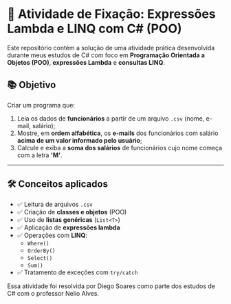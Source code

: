 # 🧠 Atividade de Fixação: Expressões Lambda e LINQ com C# (POO)

Este repositório contém a solução de uma atividade prática desenvolvida durante meus estudos de C# com foco em **Programação Orientada a Objetos (POO)**, **expressões Lambda** e **consultas LINQ**.

## 📚 Objetivo

Criar um programa que:

1. Leia os dados de **funcionários** a partir de um arquivo `.csv` (nome, e-mail, salário);
2. Mostre, em **ordem alfabética**, os **e-mails** dos funcionários com salário **acima de um valor informado pelo usuário**;
3. Calcule e exiba a **soma dos salários** de funcionários cujo nome começa com a letra **'M'**.

---

## 🛠️ Conceitos aplicados

- ✅ Leitura de arquivos `.csv`
- ✅ Criação de **classes e objetos** (POO)
- ✅ Uso de **listas genéricas** (`List<T>`)
- ✅ Aplicação de **expressões lambda**
- ✅ Operações com **LINQ**:
  - `Where()`
  - `OrderBy()`
  - `Select()`
  - `Sum()`
- ✅ Tratamento de exceções com `try/catch`

Essa atividade foi resolvida por Diego Soares como parte dos estudos de C# com o professor Nelio Alves.
